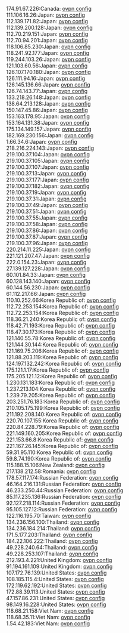 174.91.67.226:Canada: [ovpn config](vpn/174_91_67_226.ovpn)  
111.106.16.26:Japan: [ovpn config](vpn/111_106_16_26.ovpn)  
112.139.171.82:Japan: [ovpn config](vpn/112_139_171_82.ovpn)  
112.139.200.128:Japan: [ovpn config](vpn/112_139_200_128.ovpn)  
112.70.219.151:Japan: [ovpn config](vpn/112_70_219_151.ovpn)  
112.70.94.201:Japan: [ovpn config](vpn/112_70_94_201.ovpn)  
118.106.85.230:Japan: [ovpn config](vpn/118_106_85_230.ovpn)  
118.241.92.177:Japan: [ovpn config](vpn/118_241_92_177.ovpn)  
119.244.103.26:Japan: [ovpn config](vpn/119_244_103_26.ovpn)  
121.103.60.56:Japan: [ovpn config](vpn/121_103_60_56.ovpn)  
126.107.170.180:Japan: [ovpn config](vpn/126_107_170_180.ovpn)  
126.111.94.16:Japan: [ovpn config](vpn/126_111_94_16.ovpn)  
126.145.136.66:Japan: [ovpn config](vpn/126_145_136_66.ovpn)  
126.74.143.77:Japan: [ovpn config](vpn/126_74_143_77.ovpn)  
133.218.26.148:Japan: [ovpn config](vpn/133_218_26_148.ovpn)  
138.64.213.128:Japan: [ovpn config](vpn/138_64_213_128.ovpn)  
150.147.45.86:Japan: [ovpn config](vpn/150_147_45_86.ovpn)  
153.163.178.95:Japan: [ovpn config](vpn/153_163_178_95.ovpn)  
153.164.131.38:Japan: [ovpn config](vpn/153_164_131_38.ovpn)  
175.134.149.157:Japan: [ovpn config](vpn/175_134_149_157.ovpn)  
182.169.230.156:Japan: [ovpn config](vpn/182_169_230_156.ovpn)  
1.66.34.6:Japan: [ovpn config](vpn/1_66_34_6.ovpn)  
218.216.224.143:Japan: [ovpn config](vpn/218_216_224_143.ovpn)  
219.100.37.104:Japan: [ovpn config](vpn/219_100_37_104.ovpn)  
219.100.37.105:Japan: [ovpn config](vpn/219_100_37_105.ovpn)  
219.100.37.107:Japan: [ovpn config](vpn/219_100_37_107.ovpn)  
219.100.37.13:Japan: [ovpn config](vpn/219_100_37_13.ovpn)  
219.100.37.177:Japan: [ovpn config](vpn/219_100_37_177.ovpn)  
219.100.37.182:Japan: [ovpn config](vpn/219_100_37_182.ovpn)  
219.100.37.19:Japan: [ovpn config](vpn/219_100_37_19.ovpn)  
219.100.37.31:Japan: [ovpn config](vpn/219_100_37_31.ovpn)  
219.100.37.49:Japan: [ovpn config](vpn/219_100_37_49.ovpn)  
219.100.37.51:Japan: [ovpn config](vpn/219_100_37_51.ovpn)  
219.100.37.55:Japan: [ovpn config](vpn/219_100_37_55.ovpn)  
219.100.37.58:Japan: [ovpn config](vpn/219_100_37_58.ovpn)  
219.100.37.86:Japan: [ovpn config](vpn/219_100_37_86.ovpn)  
219.100.37.87:Japan: [ovpn config](vpn/219_100_37_87.ovpn)  
219.100.37.96:Japan: [ovpn config](vpn/219_100_37_96.ovpn)  
220.214.11.225:Japan: [ovpn config](vpn/220_214_11_225.ovpn)  
221.121.207.47:Japan: [ovpn config](vpn/221_121_207_47.ovpn)  
222.0.154.23:Japan: [ovpn config](vpn/222_0_154_23.ovpn)  
27.139.127.228:Japan: [ovpn config](vpn/27_139_127_228.ovpn)  
60.101.84.33:Japan: [ovpn config](vpn/60_101_84_33.ovpn)  
60.128.143.140:Japan: [ovpn config](vpn/60_128_143_140.ovpn)  
60.144.56.230:Japan: [ovpn config](vpn/60_144_56_230.ovpn)  
61.112.217.66:Japan: [ovpn config](vpn/61_112_217_66.ovpn)  
110.10.252.66:Korea Republic of: [ovpn config](vpn/110_10_252_66.ovpn)  
112.72.253.154:Korea Republic of: [ovpn config](vpn/112_72_253_154.ovpn)  
112.72.253.154:Korea Republic of: [ovpn config](vpn/112_72_253_154.ovpn)  
118.36.21.240:Korea Republic of: [ovpn config](vpn/118_36_21_240.ovpn)  
118.42.71.193:Korea Republic of: [ovpn config](vpn/118_42_71_193.ovpn)  
118.47.30.173:Korea Republic of: [ovpn config](vpn/118_47_30_173.ovpn)  
121.140.55.78:Korea Republic of: [ovpn config](vpn/121_140_55_78.ovpn)  
121.144.30.144:Korea Republic of: [ovpn config](vpn/121_144_30_144.ovpn)  
121.169.75.206:Korea Republic of: [ovpn config](vpn/121_169_75_206.ovpn)  
121.88.203.119:Korea Republic of: [ovpn config](vpn/121_88_203_119.ovpn)  
124.197.132.242:Korea Republic of: [ovpn config](vpn/124_197_132_242.ovpn)  
175.121.1.17:Korea Republic of: [ovpn config](vpn/175_121_1_17.ovpn)  
175.205.121.12:Korea Republic of: [ovpn config](vpn/175_205_121_12.ovpn)  
1.230.131.183:Korea Republic of: [ovpn config](vpn/1_230_131_183.ovpn)  
1.237.213.104:Korea Republic of: [ovpn config](vpn/1_237_213_104.ovpn)  
1.239.79.205:Korea Republic of: [ovpn config](vpn/1_239_79_205.ovpn)  
203.251.76.183:Korea Republic of: [ovpn config](vpn/203_251_76_183.ovpn)  
210.105.175.199:Korea Republic of: [ovpn config](vpn/210_105_175_199.ovpn)  
211.192.208.140:Korea Republic of: [ovpn config](vpn/211_192_208_140.ovpn)  
220.70.107.155:Korea Republic of: [ovpn config](vpn/220_70_107_155.ovpn)  
220.84.228.79:Korea Republic of: [ovpn config](vpn/220_84_228_79.ovpn)  
221.149.160.205:Korea Republic of: [ovpn config](vpn/221_149_160_205.ovpn)  
221.153.66.8:Korea Republic of: [ovpn config](vpn/221_153_66_8.ovpn)  
221.167.26.145:Korea Republic of: [ovpn config](vpn/221_167_26_145.ovpn)  
59.31.95.110:Korea Republic of: [ovpn config](vpn/59_31_95_110.ovpn)  
59.8.74.190:Korea Republic of: [ovpn config](vpn/59_8_74_190.ovpn)  
115.188.15.106:New Zealand: [ovpn config](vpn/115_188_15_106.ovpn)  
217.138.212.58:Romania: [ovpn config](vpn/217_138_212_58.ovpn)  
178.57.117.174:Russian Federation: [ovpn config](vpn/178_57_117_174.ovpn)  
46.164.216.131:Russian Federation: [ovpn config](vpn/46_164_216_131.ovpn)  
46.233.250.44:Russian Federation: [ovpn config](vpn/46_233_250_44.ovpn)  
85.117.235.136:Russian Federation: [ovpn config](vpn/85_117_235_136.ovpn)  
92.127.218.114:Russian Federation: [ovpn config](vpn/92_127_218_114.ovpn)  
95.105.127.12:Russian Federation: [ovpn config](vpn/95_105_127_12.ovpn)  
122.116.195.70:Taiwan: [ovpn config](vpn/122_116_195_70.ovpn)  
134.236.156.100:Thailand: [ovpn config](vpn/134_236_156_100.ovpn)  
134.236.184.214:Thailand: [ovpn config](vpn/134_236_184_214.ovpn)  
171.5.177.203:Thailand: [ovpn config](vpn/171_5_177_203.ovpn)  
184.22.106.222:Thailand: [ovpn config](vpn/184_22_106_222.ovpn)  
49.228.240.64:Thailand: [ovpn config](vpn/49_228_240_64.ovpn)  
49.228.253.107:Thailand: [ovpn config](vpn/49_228_253_107.ovpn)  
212.193.4.221:United Kingdom: [ovpn config](vpn/212_193_4_221.ovpn)  
91.194.161.109:United Kingdom: [ovpn config](vpn/91_194_161_109.ovpn)  
107.172.76.139:United States: [ovpn config](vpn/107_172_76_139.ovpn)  
108.185.115.4:United States: [ovpn config](vpn/108_185_115_4.ovpn)  
172.119.62.192:United States: [ovpn config](vpn/172_119_62_192.ovpn)  
172.88.39.113:United States: [ovpn config](vpn/172_88_39_113.ovpn)  
47.157.86.231:United States: [ovpn config](vpn/47_157_86_231.ovpn)  
98.149.16.228:United States: [ovpn config](vpn/98_149_16_228.ovpn)  
118.68.21.158:Viet Nam: [ovpn config](vpn/118_68_21_158.ovpn)  
118.68.35.11:Viet Nam: [ovpn config](vpn/118_68_35_11.ovpn)  
1.54.42.183:Viet Nam: [ovpn config](vpn/1_54_42_183.ovpn)  
